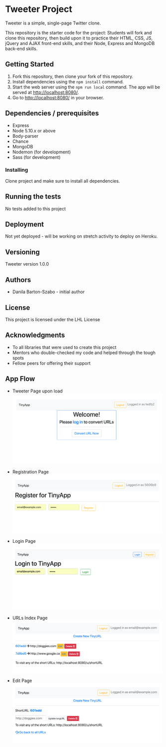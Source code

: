 # Tweeter Project

Tweeter is a simple, single-page Twitter clone.

This repository is the starter code for the project: Students will fork and clone this repository, then build upon it to practice their HTML, CSS, JS, jQuery and AJAX front-end skills, and their Node, Express and MongoDB back-end skills.

## Getting Started

1. Fork this repository, then clone your fork of this repository.
2. Install dependencies using the `npm install` command.
3. Start the web server using the `npm run local` command. The app will be served at <http://localhost:8080/>.
4. Go to <http://localhost:8080/> in your browser.

## Dependencies / prerequisites

- Express
- Node 5.10.x or above
- Body-parser
- Chance
- MongoDB
- Nodemon (for development)
- Sass (for development)

### Installing

Clone project and make sure to install all dependencies. 

## Running the tests

No tests added to this project

## Deployment

Not yet deployed - will be working on stretch activity to deploy on Heroku. 

## Versioning

Tweeter version 1.0.0

## Authors

* Danila Barton-Szabo - initial author


## License

This project is licensed under the LHL License

## Acknowledgments

* To all libraries that were used to create this project
* Mentors who double-checked my code and helped through the tough spots
* Fellow peers for offering their support

## App Flow

* Tweeter Page upon load
!["Landing Page"](https://github.com/sddanila/TinyApp/blob/master/docs/welcome_page.png?raw=true)

* Registration Page
!["Registration Page"](https://github.com/sddanila/TinyApp/blob/master/docs/registration_page.png?raw=true)

* Login Page
!["Login Page"](https://github.com/sddanila/TinyApp/blob/master/docs/login_page.png)

* URLs Index Page
!["URLs Index Page"](https://github.com/sddanila/TinyApp/blob/master/docs/index_page.png)

* Edit Page
!["Edit Page"](https://github.com/sddanila/TinyApp/blob/master/docs/edit_page.png)